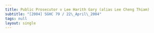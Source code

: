 ```yaml
---
title: Public Prosecutor v Lee Harith Gary (alias Lee Cheng Thiam)
subtitle: "[2004] SGHC 79 / 22\_April\_2004"
tags: null
layout: single
---
```


